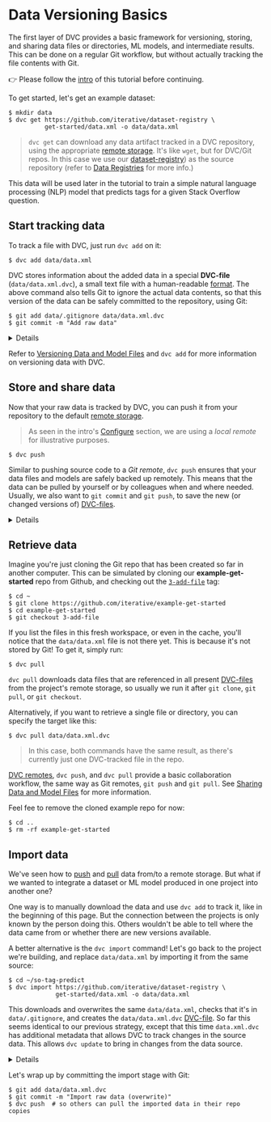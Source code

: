 # Data Versioning Basics

The first layer of DVC provides a basic framework for versioning, storing, and
sharing data files or directories, ML models, and intermediate results. This can
be done on a regular Git workflow, but without actually tracking the file
contents with Git.

👉 Please follow the [intro](/doc/tutorials/get-started/) of this tutorial
before continuing.

To get started, let's get an example dataset:

```dvc
$ mkdir data
$ dvc get https://github.com/iterative/dataset-registry \
          get-started/data.xml -o data/data.xml
```

> `dvc get` can download any <abbr>data artifact</abbr> tracked in a <abbr>DVC
> repository</abbr>, using the appropriate
> [remote storage](/doc/command-reference/remote). It's like `wget`, but for
> DVC/Git repos. In this case we use our
> [dataset-registry](https://github.com/iterative/dataset-registry)) as the
> source repository (refer to [Data Registries](/doc/use-cases/data-registries)
> for more info.)

This data will be used later in the tutorial to train a simple natural language
processing (NLP) model that predicts tags for a given Stack Overflow question.

## Start tracking data

To track a file with DVC, just run `dvc add` on it:

```dvc
$ dvc add data/data.xml
```

DVC stores information about the added data in a special **DVC-file**
(`data/data.xml.dvc`), a small text file with a human-readable
[format](/doc/user-guide/dvc-file-format). The above command also tells Git to
ignore the actual data contents, so that this version of the data can be safely
committed to the <abbr>repository</abbr>, using Git:

```dvc
$ git add data/.gitignore data/data.xml.dvc
$ git commit -m "Add raw data"
```

<details>

### Expand to learn about DVC internals

`dvc add` moves the data file to the project's <abbr>cache</abbr> (see
[DVC Files and Directories](/doc/user-guide/dvc-files-and-directories)), and
makes file links (or copies) with the original file names back in the
<abbr>workspace</abbr>, which is what you see inside the project.

```dvc
$ ls -R .dvc/cache
...
    .dvc/cache/a3:
    04afb96060aad90176268345e10355
```

The hash value of the `data/data.xml` file we just added,
`a304afb96060aad90176268345e10355` determines the path and file name shown
above. And if you check the `data/data.xml.dvc` DVC-file created by DVC, you
will see that it has this string inside.

### Important note on cache performance

DVC tries to use reflinks\* by default to link your data files from the DVC
cache to the workspace, optimizing speed and storage space. However, reflinks
are not widely supported yet and DVC falls back to actually copying data files
to/from the cache. **Copying can be very slow with large files**, and duplicates
storage requirements.

Hardlinks and symlinks are also available for optimized cache linking but,
(unlike reflinks) they carry the risk of accidentally corrupting the cache if
tracked data files are modified in the workspace.

See [Large Dataset Optimization](/doc/user-guide/large-dataset-optimization) and
`dvc config cache` for more information.

> \***copy-on-write links or "reflinks"** are a relatively new way to link files
> in UNIX-style file systems. Unlike hardlinks or symlinks, they support
> transparent [copy on write](https://en.wikipedia.org/wiki/Copy-on-write). This
> means that editing a reflinked file is always safe as all the other links to
> the file will reflect the changes.

</details>

Refer to
[Versioning Data and Model Files](/doc/use-cases/versioning-data-and-model-files)
and `dvc add` for more information on versioning data with DVC.

## Store and share data

Now that your raw data is tracked by DVC, you can push it from your repository
to the default [remote storage](/doc/command-reference/remote).

> As seen in the intro's [Configure](/doc/tutorials/get-started#configure)
> section, we are using a _local remote_ for illustrative purposes.

```dvc
$ dvc push
```

Similar to pushing source code to a _Git remote_, `dvc push` ensures that your
data files and models are safely backed up remotely. This means that the data
can be pulled by yourself or by colleagues when and where needed. Usually, we
also want to `git commit` and `git push`, to save the new (or changed versions
of) [DVC-files](/doc/user-guide/dvc-file-format).

<details>

### Expand to learn more about DVC internals

You can check that the data has been backed up to the remote (`/tmp/dvc-storage`
local directory) with:

```dvc
$ ls -R /tmp/dvc-storage
...
/tmp/dvc-storage/a3:
04afb96060aad90176268345e10355
```

</details>

## Retrieve data

Imagine you're just cloning the Git repo that has been created so far in another
computer. This can be simulated by cloning our **example-get-started** repo from
Github, and checking out the
[`3-add-file`](https://github.com/iterative/example-get-started/tree/3-add-file)
tag:

```dvc
$ cd ~
$ git clone https://github.com/iterative/example-get-started
$ cd example-get-started
$ git checkout 3-add-file
```

If you list the files in this fresh <abbr>workspace</abbr>, or even in the
cache, you'll notice that the `data/data.xml` file is not there yet. This is
because it's not stored by Git! To get it, simply run:

```dvc
$ dvc pull
```

`dvc pull` downloads data files that are referenced in all present
[DVC-files](/doc/user-guide/dvc-file-format) from the <abbr>project</abbr>'s
remote storage, so usually we run it after `git clone`, `git pull`, or
`git checkout`.

Alternatively, if you want to retrieve a single file or directory, you can
specify the target like this:

```dvc
$ dvc pull data/data.xml.dvc
```

> In this case, both commands have the same result, as there's currently just
> one DVC-tracked file in the repo.

[DVC remotes](/doc/command-reference/remote), `dvc push`, and `dvc pull` provide
a basic collaboration workflow, the same way as Git remotes, `git push` and
`git pull`. See
[Sharing Data and Model Files](/doc/use-cases/sharing-data-and-model-files) for
more information.

Feel fee to remove the cloned example repo for now:

```dvc
$ cd ..
$ rm -rf example-get-started
```

## Import data

We've seen how to [push](#store-and-share-date) and [pull](#retrieve-data) data
from/to a remote storage. But what if we wanted to integrate a dataset or ML
model produced in one project into another one?

One way is to manually download the data and use `dvc add` to track it, like in
the beginning of this page. But the connection between the projects is only
known by the person doing this. Others wouldn't be able to tell where the data
came from or whether there are new versions available.

A better alternative is the `dvc import` command! Let's go back to the
<abbr>project</abbr> we're building, and replace `data/data.xml` by importing it
from the same source:

```dvc
$ cd ~/so-tag-predict
$ dvc import https://github.com/iterative/dataset-registry \
             get-started/data.xml -o data/data.xml
```

This downloads and overwrites the same `data/data.xml`, checks that it's in
`data/.gitignore`, and creates the `data/data.xml.dvc`
[DVC-file](/doc/user-guide/dvc-file-format). So far this seems identical to our
previous strategy, except that this time `data.xml.dvc` has additional metadata
that allows DVC to track changes in the source data. This allows `dvc update` to
bring in changes from the data source.

<details>

### Expand to learn more about DVC internals

DVC-files created by `dvc import` are called _import stages_. If we check the
difference against the regular DVC-file we previously had, we can see that the
latter has more fields, such as the data source `repo`, and `path` within it:

```dvc
$ git diff
...
--- a/data/data.xml.dvc
+++ b/data/data.xml.dvc
...
+deps:
+- path: get-started/data.xml
+  repo:
+    url: https://github.com/iterative/dataset-registry
+    rev_lock: f31f5c4cdae787b4bdeb97a717687d44667d9e62
```

The `url` and `rev_lock` subfields under `repo` are used to save the origin and
[version](https://git-scm.com/docs/revisions) of the dependency, respectively.

> `dvc update` updates the `rev_lock` field of the corresponding DVC-file (when
> there are changes to bring in).

Note that the [dataset-registry](https://github.com/iterative/dataset-registry)
repository doesn't actually contain a `get-started/data.xml` file. Like,
`dvc get`, importing also downloads the data from the appropriate
[remote storage](/doc/command-reference/remote).

</details>

Let's wrap up by committing the import stage with Git:

```dvc
$ git add data/data.xml.dvc
$ git commit -m "Import raw data (overwrite)"
$ dvc push  # so others can pull the imported data in their repo copies
```
